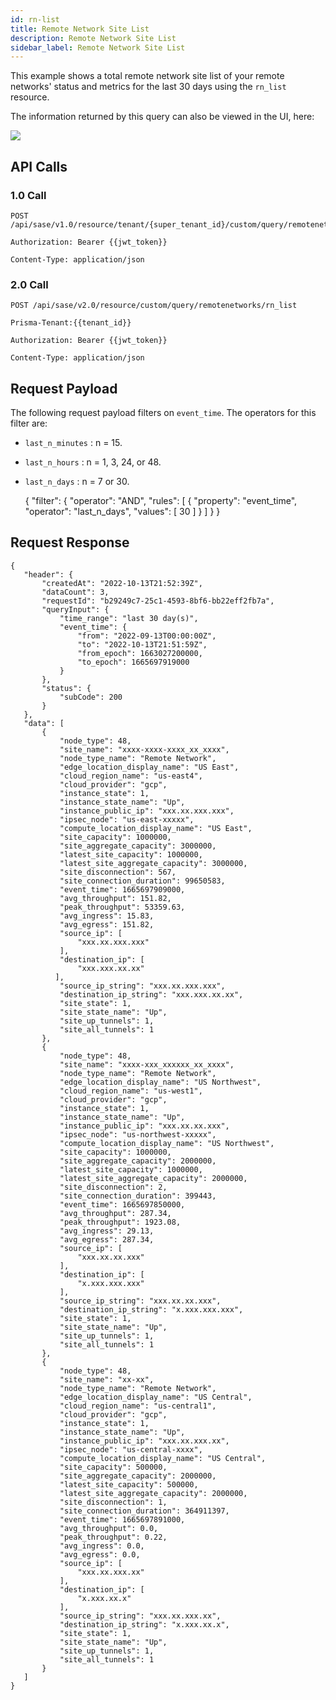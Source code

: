 ```yaml
---
id: rn-list
title: Remote Network Site List
description: Remote Network Site List
sidebar_label: Remote Network Site List
---
```


This example shows a total remote network site list of your remote networks' status and metrics for the last 30 days using the `rn_list` resource.

The information returned by this query can also be viewed in the UI, here:

![](/access/img/rn_list_img.png)

## API Calls

### 1.0 Call

    POST /api/sase/v1.0/resource/tenant/{super_tenant_id}/custom/query/remotenetworks/rn_list

    Authorization: Bearer {{jwt_token}}
    
    Content-Type: application/json

### 2.0 Call

    POST /api/sase/v2.0/resource/custom/query/remotenetworks/rn_list

    Prisma-Tenant:{{tenant_id}}

    Authorization: Bearer {{jwt_token}}
    
    Content-Type: application/json


## Request Payload

The following request payload filters on `event_time`. The
operators for this filter are:

* `last_n_minutes` : n = 15.
* `last_n_hours` : n = 1, 3, 24, or 48.
* `last_n_days` : n = 7 or 30.


    {
     "filter": {
       "operator": "AND",
       "rules": [
         {
           "property": "event_time",
           "operator": "last_n_days",
           "values": [
             30
           ]
         }
       ]
     }
    }


## Request Response

    {
       "header": {
           "createdAt": "2022-10-13T21:52:39Z",
           "dataCount": 3,
           "requestId": "b29249c7-25c1-4593-8bf6-bb22eff2fb7a",
           "queryInput": {
               "time_range": "last 30 day(s)",
               "event_time": {
                   "from": "2022-09-13T00:00:00Z",
                   "to": "2022-10-13T21:51:59Z",
                   "from_epoch": 1663027200000,
                   "to_epoch": 1665697919000
               }
           },
           "status": {
               "subCode": 200
           }
       },
       "data": [
           {
               "node_type": 48,
               "site_name": "xxxx-xxxx-xxxx_xx_xxxx",
               "node_type_name": "Remote Network",
               "edge_location_display_name": "US East",
               "cloud_region_name": "us-east4",
               "cloud_provider": "gcp",
               "instance_state": 1,
               "instance_state_name": "Up",
               "instance_public_ip": "xxx.xx.xxx.xxx",
               "ipsec_node": "us-east-xxxxx",
               "compute_location_display_name": "US East",
               "site_capacity": 1000000,
               "site_aggregate_capacity": 3000000,
               "latest_site_capacity": 1000000,
               "latest_site_aggregate_capacity": 3000000,
               "site_disconnection": 567,
               "site_connection_duration": 99650583,
               "event_time": 1665697909000,
               "avg_throughput": 151.82,
               "peak_throughput": 53359.63,
               "avg_ingress": 15.83,
               "avg_egress": 151.82,
               "source_ip": [
                   "xxx.xx.xxx.xxx"
               ],
               "destination_ip": [
                   "xxx.xxx.xx.xx"
              ],
               "source_ip_string": "xxx.xx.xxx.xxx",
               "destination_ip_string": "xxx.xxx.xx.xx",
               "site_state": 1,
               "site_state_name": "Up",
               "site_up_tunnels": 1,
               "site_all_tunnels": 1
           },
           {
               "node_type": 48,
               "site_name": "xxxx-xxx_xxxxxx_xx_xxxx",
               "node_type_name": "Remote Network",
               "edge_location_display_name": "US Northwest",
               "cloud_region_name": "us-west1",
               "cloud_provider": "gcp",
               "instance_state": 1,
               "instance_state_name": "Up",
               "instance_public_ip": "xxx.xx.xx.xxx",
               "ipsec_node": "us-northwest-xxxxx",
               "compute_location_display_name": "US Northwest",
               "site_capacity": 1000000,
               "site_aggregate_capacity": 2000000,
               "latest_site_capacity": 1000000,
               "latest_site_aggregate_capacity": 2000000,
               "site_disconnection": 2,
               "site_connection_duration": 399443,
               "event_time": 1665697850000,
               "avg_throughput": 287.34,
               "peak_throughput": 1923.08,
               "avg_ingress": 29.13,
               "avg_egress": 287.34,
               "source_ip": [
                   "xxx.xx.xx.xxx"
               ],
               "destination_ip": [
                   "x.xxx.xxx.xxx"
               ],
               "source_ip_string": "xxx.xx.xx.xxx",
               "destination_ip_string": "x.xxx.xxx.xxx",
               "site_state": 1,
               "site_state_name": "Up",
               "site_up_tunnels": 1,
               "site_all_tunnels": 1
           },
           {
               "node_type": 48,
               "site_name": "xx-xx",
               "node_type_name": "Remote Network",
               "edge_location_display_name": "US Central",
               "cloud_region_name": "us-central1",
               "cloud_provider": "gcp",
               "instance_state": 1,
               "instance_state_name": "Up",
               "instance_public_ip": "xxx.xx.xxx.xx",
               "ipsec_node": "us-central-xxxx",
               "compute_location_display_name": "US Central",
               "site_capacity": 500000,
               "site_aggregate_capacity": 2000000,
               "latest_site_capacity": 500000,
               "latest_site_aggregate_capacity": 2000000,
               "site_disconnection": 1,
               "site_connection_duration": 364911397,
               "event_time": 1665697891000,
               "avg_throughput": 0.0,
               "peak_throughput": 0.22,
               "avg_ingress": 0.0,
               "avg_egress": 0.0,
               "source_ip": [
                   "xxx.xx.xxx.xx"
               ],
               "destination_ip": [
                   "x.xxx.xx.x"
               ],
               "source_ip_string": "xxx.xx.xxx.xx",
               "destination_ip_string": "x.xxx.xx.x",
               "site_state": 1,
               "site_state_name": "Up",
               "site_up_tunnels": 1,
               "site_all_tunnels": 1
           }
       ]
    }
